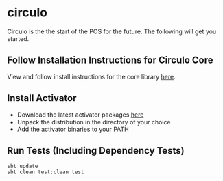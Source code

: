 # circulo

Circulo is the the start of the POS for the future.  The following will get you started.

## Follow Installation Instructions for Circulo Core

View and follow install instructions for the core library [here](https://github.com/Circulo/circulo-core).

## Install Activator

* Download the latest activator packages [here](https://www.playframework.com/download)
* Unpack the distribution in the directory of your choice
* Add the activator binaries to your PATH

## Run Tests (Including Dependency Tests)

```
sbt update
sbt clean test:clean test
```

